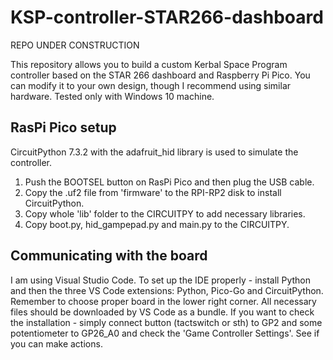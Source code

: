 # KSP-controller-STAR266-dashboard

REPO UNDER CONSTRUCTION

This repository allows you to build a custom Kerbal Space Program controller based on the STAR 266 dashboard and Raspberry Pi Pico. You can modify it to your own design, though I recommend using similar hardware. Tested only with Windows 10 machine.

## RasPi Pico setup

CircuitPython 7.3.2 with the adafruit_hid library is used to simulate the controller.
1. Push the BOOTSEL button on RasPi Pico and then plug the USB cable.
2. Copy the .uf2 file from 'firmware' to the RPI-RP2 disk to install CircuitPython.
3. Copy whole 'lib' folder to the CIRCUITPY to add necessary libraries.
4. Copy boot.py, hid_gampepad.py and main.py to the CIRCUITPY.

## Communicating with the board

I am using Visual Studio Code. To set up the IDE properly - install Python and then the three VS Code extensions: Python, Pico-Go and CircuitPython. Remember to choose proper board in the lower right corner. All necessary files should be downloaded by VS Code as a bundle.
If you want to check the installation - simply connect button (tactswitch or sth) to GP2 and some potentiometer to GP26_A0 and check the 'Game Controller Settings'. See if you can make actions.